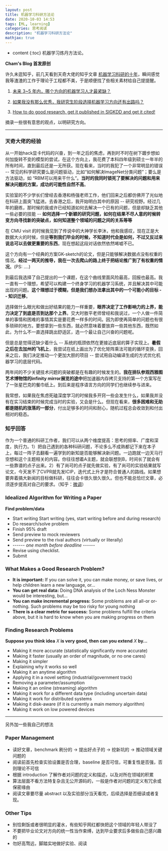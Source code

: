 ```yaml
---
layout: post
title: 机器学习科研方法论
date: 2020-10-03 14:53
tags: [ML, learning]
categories: 思考阅读
description: "机器学习科研方法论"
mathjax: true
---
```


* content
{:toc}
机器学习炼丹方法论。 <!--more-->

**Cham's Blog 首发原创**



许久未逛知乎，前几天看到天奇大佬的知乎文章 [机器学习科研的十年](https://zhuanlan.zhihu.com/p/74249758)，瞬间感觉我等渣渣的工作于理论于工程都不美，于是顺便找了些相关素材给自己提提醒。


1. [未来 3~5 年内，哪个方向的机器学习人才最紧缺？](https://www.zhihu.com/question/63883507)

2. [如果我没有那么优秀，我研究生阶段选择机器学习方向还有出路吗？](https://www.zhihu.com/question/63883507)

3. [How to do good research, get it published in SIGKDD and get it cited!](http://www.cs.ucr.edu/~eamonn/Keogh_SIGKDD09_tutorial.pdf)

摘录一些很有意思的观点，以明研究方向。

------



### 天奇大佬的经验

从一开始hack显卡代码的兴奋，到一年之后的焦虑，再到时不时在树下踱步想如何加旋转不变的模型的尝试，在这个方向上，我花费了本科四年级到硕士一年半的所有时间，直到最后还是一无所获。现在看来，当时的我犯了一个非常明显的错误 -- 常见的科学研究要么是问题驱动，比如“如何解决ImageNet分类问题”；要么是方法驱动，如 “RBM可以用来干什么”。**当时的我同时锁死了要解决的问题和用来解决问题的方案，成功的可能性自然不高**。

实验室的不少学长们曾经去香港和杨强老师工作，他们回来之后都仿佛开了光似地在科研上面突飞猛进。去香港之后，我开始明白其中的原因 -- 研究视野。经过几年的磨练，那时候的我或许已经知道如何去解决一个已有的问题，但是却缺乏其他一些必要的技能 -- **如何选择一个新颖的研究问题，如何在结果不尽人意的时候转变方向寻找新的突破点，如何知道整个领域的问题之间的关系等等**

在 CMU visit 的时候我见到了传说中的大神学长李沐，他和我感叹，现在正是大数据大火的时候，但是**等到我们毕业的时候，不知道时代会是如何，不过又反过来说总可以去做更重要的东西**。现在想起这段对话依然依然唏嘘不已。

这个方向有一个经典的方案GK-sketch的论文，但是只能够解决数据点没有权重的情况。**经过一两天的推导，我在一次去爬山的路上终于把结论推广到了有权重的情况**。(PS: ....)

到最后我选择了自己提出的一个课题，在这个曲线里面风险最高，回报也最高。我一直有一个理想，希望可以构建一个终身学习的机器学习系统，并且解决其中可能出现的问题。**这个理想过于模糊，但是我们想办法拿出其中的一个可能小的目标 -- 知识迁移**。

选择做什么眼光和做出好结果的能力一样重要，**眼界决定了工作影响力的上界，能力决定了到底是否到达那个上界**。交大时敖平老师曾经和我说过，一个人做一件简单的事情和困难的事情其实是要花费一样多的时间。因为即使再简单的问题也有很多琐碎的地方。要想拿到一些东西，就必然意味着要放弃一些其他东西，既然如此，为什么不一直选择跳出舒适区，选一个最让自己兴奋的问题呢。

但是总是觉得还缺少着什么 -- 系统的瓶颈依然在更接近底层的算子实现上。**暑假之后在去加州的飞机上**，我尝试在纸上画出为了优化矩阵乘法可能的循环变换，回来之后，我们决定推动一个更加大胆的项目 -- 尝试用自动编译生成的方式优化机器学习的底层代码。

两年间的不少关键技术问题的突破都是在有趣的时候发生的。**我在排队参观西雅图艺术博物馆的infinity mirror展览的途中**把加速器内存拷贝支持的第一个方案写在了一张星巴克的餐巾纸上。到后来是程序语言方向的同学们也继续参与进来。

我常想，如果我在焦虑死磕深度学习的时候我多开窍一些会发生什么，如果我并没有在实习结束的时候完成当时的实验，又会是什么。但现在看来，**很多困难和无助都是随机的涨落的一部分**，付出足够多的时间和耐心，随机过程总会收敛到和付出相对的稳态。



### 知乎回答

作为一个普通的科研工作者，我们可以从两个维度提高：思考的频率、广度和深度，执行力。1）把自己遇到的各种科研问题，不论多么不成熟都记下来在本子上，每过一阵子去翻看一遍学到的新知是否能够解决新问题。一边跑就一边天马行空想和这个主题相关的内容。你往往想着A主题，就会联想到B，时间长了就会有一些靠谱的点子出来。2）有了尚可的点子就先做实验，有了尚可的实验结果就写论文，今天发不了CVPR就先发ICIP，迭代式上升才是符合普通人的路线。如果想要奔着搞大新闻的目标做科研，往往会卡很久很久很久。但也不能总恰烂文章，必须逐步提高对自己的要求。（知乎：[微调](https://www.zhihu.com/people/breaknever)）



### Idealized Algorithm for Writing a Paper

**Find problem/data**

- Start writing  Start writing  (yes, start writing before and during research)
- Do research/solve problem
- Finish 95% draft
- Send preview to mock reviewers
- Send preview to the rival authors (virtually or literally) 
- ------ *one month before deadline* ------
- Revise using checklist.
- Submit



### What Makes a Good Research Problem?

- **It is important:** If you can solve it, you can make money, or save lives, or help children learn a new language, or...
- **You can get real data:** Doing DNA analysis of the Loch Ness Monster would be interesting, but…
- **You can make incremental progress:** Some problems are all all-or or-nothing. Such problems may be too risky for young nothing
- **There is a clear metric for success:** Some problems fulfill the criteria above, but it is hard to know when you are making progress on them



### Finding Research Problems

**Suppose you think idea** $X$ **is very good, then can you extend** $X$ **by…**
- Making it more accurate (statistically significantly more accurate)
- Making it faster (usually an order of magnitude, or no one cares) 
- Making it simpler
- Explaining why it works so well
- Making it an anytime algorithm
- Applying it in a novel setting (industrial/government track)
- Removing a parameter/assumption
- Making it an online (streaming) algorithm
- Making it work for a different data type (including uncertain data)
- Making it work for distributed systems
- Making it disk-aware (if it is currently a main memory algorithm)
- Making it work on low powered devices

------

另外加一些我自己的想法

### Paper Management

- 读好文章，benchmark 刷分的 $\rightarrow$ 提出好点子的 $\rightarrow$ 挖新坑的 $\rightarrow$ 推动领域关键问题的
- 阅读前首先检查实验设置是否合理，baseline 是否可信，可重复性是否强，否则理论不可信
- 根据 introduction 了解作者对问题的定义和描述，以及对所在领域的积累
- 算法层面不看方法特复杂且无公开源码的，一般是作者对问题的定义有冗余或保密缘由
- 阅读文章要尽量 abstract 以及实验部分当天看完，后续选择是否细读或者复现。



### Other Tips

- 别恰剩饭或者很明显的灌水，有些知乎网红都快把这个领域的年轻人带没了
- 不要把毕业论文对方向的统一性当作束缚，达到毕业要求后多做些自己感兴趣的
- 勿好高骛远，脚踏实地做好实验、阅读